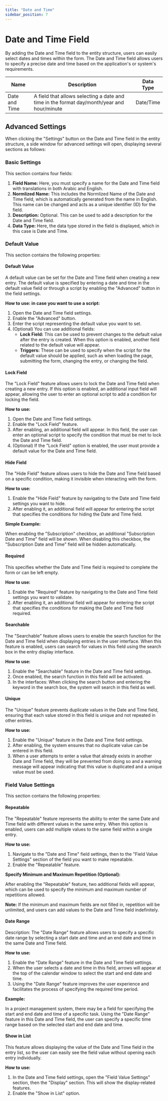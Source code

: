 ```yaml
---
title: "Date and Time"
sidebar_position: 7
---
```


# Date and Time Field

By adding the Date and Time field to the entity structure, users can easily select dates and times within the form. The Date and Time field allows users to specify a precise date and time based on the application's or system's requirements.

| Name         | Description                                                             | Data Type  |
|--------------|--------------------------------------------------------------------------|------------|
| Date and Time | A field that allows selecting a date and time in the format day/month/year and hour/minute | Date/Time  |

## Advanced Settings

When clicking the "Settings" button on the Date and Time field in the entity structure, a side window for advanced settings will open, displaying several sections as follows:

### Basic Settings

This section contains four fields:

1. **Field Name:** Here, you must specify a name for the Date and Time field with translations in both Arabic and English.
2. **Normlized Name:** This includes the Normlized Name of the Date and Time field, which is automatically generated from the name in English. This name can be changed and acts as a unique identifier (ID) for the field.
3. **Description:** Optional. This can be used to add a description for the Date and Time field.
4. **Data Type:** Here, the data type stored in the field is displayed, which in this case is Date and Time.

### Default Value

This section contains the following properties:

#### Default Value

A default value can be set for the Date and Time field when creating a new entry. The default value is specified by entering a date and time in the default value field or through a script by enabling the "Advanced" button in the field settings.

**How to use: in case you want to use a script:**

1. Open the Date and Time field settings.
2. Enable the "Advanced" button.
3. Enter the script representing the default value you want to set.
4. (Optional) You can use additional fields:
   - **Lock Field:** This can be used to prevent changes to the default value after the entry is created. When this option is enabled, another field related to the default value will appear.
   - **Triggers:** These can be used to specify when the script for the default value should be applied, such as when loading the page, submitting the form, changing the entry, or changing the field.

#### Lock Field

The "Lock Field" feature allows users to lock the Date and Time field when creating a new entry. If this option is enabled, an additional input field will appear, allowing the user to enter an optional script to add a condition for locking the field.

**How to use:**

1. Open the Date and Time field settings.
2. Enable the "Lock Field" feature.
3. After enabling, an additional field will appear. In this field, the user can enter an optional script to specify the condition that must be met to lock the Date and Time field.
4. (Optional) If the "Lock Field" option is enabled, the user must provide a default value for the Date and Time field.

#### Hide Field

The "Hide Field" feature allows users to hide the Date and Time field based on a specific condition, making it invisible when interacting with the form.

**How to use:**

1. Enable the "Hide Field" feature by navigating to the Date and Time field settings you want to hide.
2. After enabling it, an additional field will appear for entering the script that specifies the conditions for hiding the Date and Time field.

**Simple Example:**

When enabling the "Subscription" checkbox, an additional "Subscription Date and Time" field will be shown. When disabling this checkbox, the "Subscription Date and Time" field will be hidden automatically.

#### Required

This specifies whether the Date and Time field is required to complete the form or can be left empty.

**How to use:**

1. Enable the "Required" feature by navigating to the Date and Time field settings you want to validate.
2. After enabling it, an additional field will appear for entering the script that specifies the conditions for making the Date and Time field required.

#### Searchable

The "Searchable" feature allows users to enable the search function for the Date and Time field when displaying entries in the user interface. When this feature is enabled, users can search for values in this field using the search box in the entry display interface.

**How to use:**

1. Enable the "Searchable" feature in the Date and Time field settings.
2. Once enabled, the search function in this field will be activated.
3. In the interfaces: When clicking the search button and entering the keyword in the search box, the system will search in this field as well.

#### Unique

The "Unique" feature prevents duplicate values in the Date and Time field, ensuring that each value stored in this field is unique and not repeated in other entries.

**How to use:**

1. Enable the "Unique" feature in the Date and Time field settings.
2. After enabling, the system ensures that no duplicate value can be entered in this field.
3. When a user attempts to enter a value that already exists in another Date and Time field, they will be prevented from doing so and a warning message will appear indicating that this value is duplicated and a unique value must be used.

### Field Value Settings

This section contains the following properties:

#### Repeatable

The "Repeatable" feature represents the ability to enter the same Date and Time field with different values in the same entry. When this option is enabled, users can add multiple values to the same field within a single entry.

**How to use:**

1. Navigate to the "Date and Time" field settings, then to the "Field Value Settings" section of the field you want to make repeatable.
2. Enable the "Repeatable" feature.

**Specify Minimum and Maximum Repetition (Optional):**

After enabling the "Repeatable" feature, two additional fields will appear, which can be used to specify the minimum and maximum number of repetitions allowed.

**Note:** If the minimum and maximum fields are not filled in, repetition will be unlimited, and users can add values to the Date and Time field indefinitely.

#### Date Range

Description: The "Date Range" feature allows users to specify a specific date range by selecting a start date and time and an end date and time in the same Date and Time field.

**How to use:**

1. Enable the "Date Range" feature in the Date and Time field settings.
2. When the user selects a date and time in this field, arrows will appear at the top of the calendar window to select the start and end date and time.
3. Using the "Date Range" feature improves the user experience and facilitates the process of specifying the required time period.

**Example:**

In a project management system, there may be a field for specifying the start and end date and time of a specific task. Using the "Date Range" feature in this Date and Time field, the user can specify a specific time range based on the selected start and end date and time.

#### Show in List

This feature allows displaying the value of the Date and Time field in the entry list, so the user can easily see the field value without opening each entry individually.

**How to use:**

1. In the Date and Time field settings, open the "Field Value Settings" section, then the "Display" section. This will show the display-related features.
2. Enable the "Show in List" option.
